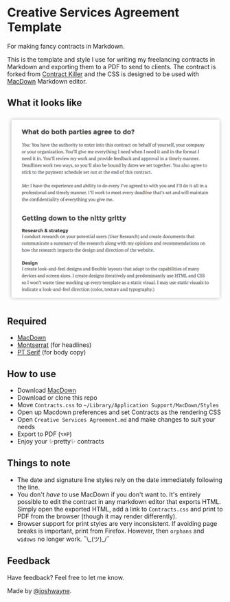 # Creative Services Agreement Template

For making fancy contracts in Markdown.

This is the template and style I use for writing my freelancing contracts in Markdown and exporting them to a PDF to send to clients. The contract is forked from [Contract Killer](https://gist.github.com/malarkey/4031110) and the CSS is designed to be used with [MacDown](https://github.com/uranusjr/macdown) Markdown editor.


## What it looks like

![Screenshot](screenshot.png)


## Required

* [MacDown](https://github.com/uranusjr/macdown)
* [Montserrat](http://www.fontsquirrel.com/fonts/montserrat) (for headlines)
* [PT Serif](http://www.paratype.com/public/) (for body copy)


## How to use

* Download [MacDown](https://github.com/uranusjr/macdown)
* Download or clone this repo
* Move `Contracts.css` to `~/Library/Application Support/MacDown/Styles`
* Open up Macdown preferences and set Contracts as the rendering CSS
* Open `Creative Services Agreement.md` and make changes to suit your needs
* Export to PDF (`⌥⌘P`)
* Enjoy your ✨pretty✨ contracts


## Things to note

* The date and signature line styles rely on the date immediately following the line.
* You don't *have* to use MacDown if you don't want to. It's entirely possible to edit the contract in any markdown editor that exports HTML. Simply open the exported HTML, add a link to `Contracts.css` and print to PDF from the browser (though it may render differently).
* Browser support for print styles are very inconsistent. If avoiding page breaks is important, print from Firefox. However, then `orphans` and `widows` no longer work. ¯\\\_(ツ)_/¯


## Feedback

Have feedback? Feel free to let me know. 

Made by [@joshwayne](https://twitter.com/joshwayne).
